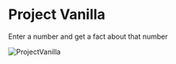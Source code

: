 # Project Vanilla

Enter a number and get a fact about that number

![ProjectVanilla](https://i.imgur.com/fy6acCa.png)